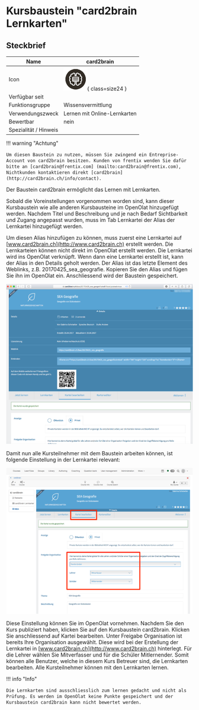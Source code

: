 # Kursbaustein "card2brain Lernkarten"


## Steckbrief

Name | card2brain
---------|----------
Icon | ![card2brain Icon](assets/course_element_card2brain_icon.png){ class=size24  }
Verfügbar seit | 
Funktionsgruppe | Wissensvermittlung
Verwendungszweck | Lernen mit Online-Lernkarten
Bewertbar | nein
Spezialität / Hinweis |



!!! warning "Achtung"

    Um diesen Baustein zu nutzen, müssen Sie zwingend ein Entreprise-Account von card2brain besitzen. Kunden von frentix wenden Sie dafür bitte an [card2brain@frentix.com] (mailto:card2brain@frentix.com), Nichtkunden kontaktieren direkt [card2brain](http://card2brain.ch/info/contact).

Der Baustein card2brain ermöglicht das Lernen mit Lernkarten.

Sobald die Voreinstellungen vorgenommen worden sind, kann dieser Kursbaustein wie alle anderen Kursbausteine im OpenOlat hinzugefügt werden. Nachdem Titel und Beschreibung und je nach Bedarf Sichtbarkeit und Zugang angepasst wurden, muss im Tab Lernkartei der Alias der Lernkartei hinzugefügt werden.

Um diesen Alias hinzufügen zu können, muss zuerst eine Lernkartei auf [www.card2brain.ch](http://www.card2brain.ch) erstellt werden. Die Lernkarteien können nicht direkt im OpenOlat erstellt werden. Die Lernkartei wird ins OpenOlat verknüpft. Wenn dann eine Lernkartei erstellt ist, kann der Alias in den Details geholt werden. Der Alias ist das letzte Element des Weblinks, z.B. 20170425_sea_geografie. Kopieren Sie den Alias und fügen Sie ihn im OpenOlat ein. Anschliessend wird der Baustein gespeichert.

![card2brain Kursbaustein](assets/weblink_alias.png)

Damit nun alle Kursteilnehmer mit dem Baustein arbeiten können, ist folgende Einstellung in der Lernkartei relevant:

![card2brain Kursbaustein Einstellungen](assets/card2brain_freigabe_organisation.png)

Diese Einstellung können Sie im OpenOlat vornehmen. Nachdem Sie den Kurs publiziert haben, klicken Sie auf den Kursbaustein card2brain. Klicken Sie anschliessend auf Kartei bearbeiten. Unter Freigabe Organisation ist bereits Ihre Organisation ausgewählt. Diese wird bei der Erstellung der Lernkartei in [www.card2brain.ch](http://www.card2brain.ch) hinterlegt. Für die Lehrer wählen Sie Mitverfasser und für die Schüler Mitlernender. Somit können alle Benutzer, welche in diesem Kurs Betreuer sind, die Lernkarten bearbeiten. Alle Kursteilnehmer können mit den Lernkarten lernen.

!!! info "Info"

    Die Lernkarten sind ausschliesslich zum lernen gedacht und nicht als Prüfung. Es werden im OpenOlat keine Punkte gespeichert und der Kursbaustein card2brain kann nicht bewertet werden.
